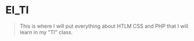 # EI_TI

>This is where I will put everything about HTLM CSS and PHP that I will learn in my "TI" class.
